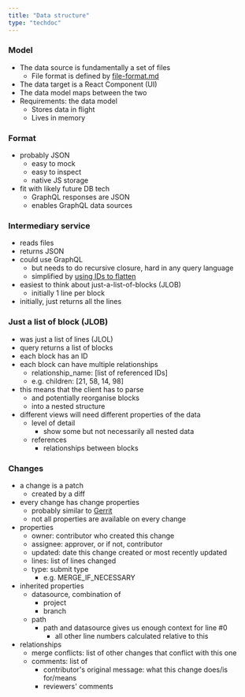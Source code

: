 ```yaml
---
title: "Data structure"
type: "techdoc"
---
```


### Model
+ The data source is fundamentally a set of files
    + File format is defined by [file-format.md](file-format.md)
+ The data target is a React Component (UI)
+ The data model maps between the two
+ Requirements: the data model
    + Stores data in flight
    + Lives in memory

### Format
+ probably JSON
    + easy to mock
    + easy to inspect
    + native JS storage
+ fit with likely future DB tech
    + GraphQL responses are JSON
    + enables GraphQL data sources

### Intermediary service
+ reads files
+ returns JSON
+ could use GraphQL
    + but needs to do recursive closure, hard in any query language
    + simplified by [using IDs to flatten](https://stackoverflow.com/questions/44746923/how-to-model-recursive-data-structures-in-graphql)
+ easiest to think about just-a-list-of-blocks (JLOB)
    + initially 1 line per block
+ initially, just returns all the lines

### Just a list of block (JLOB)
+ was just a list of lines (JLOL)
+ query returns a list of blocks
+ each block has an ID
+ each block can have multiple relationships
    + relationship_name: [list of referenced IDs]
    + e.g. children: [21, 58, 14, 98]
+ this means that the client has to parse
    + and potentially reorganise blocks
    + into a nested structure
+ different views will need different properties of the data
    + level of detail
        + show some but not necessarily all nested data
    + references
        + relationships between blocks
    

### Changes
+ a change is a patch
    + created by a diff
+ every change has change properties
    + probably similar to [Gerrit](https://gerrit-review.googlesource.com/Documentation/concept-changes.html)
    + not all properties are available on every change
+ properties
    + owner: contributor who created this change
    + assignee: approver, or if not, contributor
    + updated: date this change created or most recently updated
    + lines: list of lines changed
    + type: submit type
        + e.g. MERGE_IF_NECESSARY
+ inherited properties
    + datasource, combination of
        + project
        + branch
    + path
        + path and datasource gives us enough context for line #0
            + all other line numbers calculated relative to this
+ relationships
    + merge conflicts: list of other changes that conflict with this one
    + comments: list of
        + contributor's original message: what this change does/is for/means
        + reviewers' comments
